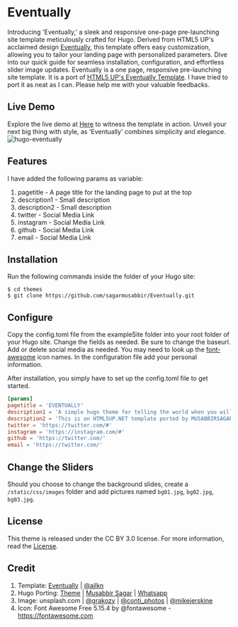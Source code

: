 # Eventually

Introducing 'Eventually,' a sleek and responsive one-page pre-launching site template meticulously crafted for Hugo. Derived from HTML5 UP's acclaimed design [Eventually](https://html5up.net/eventually), this template offers easy customization, allowing you to tailor your landing page with personalized parameters. Dive into our quick guide for seamless installation, configuration, and effortless slider image updates. Eventually is a one page, responsive pre-launching site template. It is a port of [HTML5 UP's Eventually Template](https://html5up.net/eventually). I have tried to port it as neat as I can. Please help me with your valuable feedbacks.


## Live Demo

Explore the live demo at [Here](https://thirdbracket.co.uk) to witness the template in action. Unveil your next big thing with style, as 'Eventually' combines simplicity and elegance. 
![hugo-eventually](https://raw.githubusercontent.com/sagarmusabbir/Eventually/master/images/screenshot.png "Screenshot")


## Features

I have added the following params as variable:

1. pagetitle - A page title for the landing page to put at the top
2. description1 - Small description
3. description2 - Small description
4. twitter - Social Media Link
5. instagram - Social Media Link
6. github - Social Media Link
7. email - Social Media Link

## Installation

Run the following commands inside the folder of your Hugo site:

	$ cd themes
	$ git clone https://github.com/sagarmusabbir/Eventually.git


## Configure

Copy the config.toml file from the exampleSite folder into your root folder of your Hugo site. Change the fields as needed. Be sure to change the baseurl. Add or delete social media as needed. You may need to look up the [font-awesome](http://fontawesome.io/) icon names. In the configuration file add your personal information. 

After installation, you simply have to set up the config.toml file to get started.
```toml
[params]
pagetitle = 'EVENTUALLY'
description1 = 'A simple hugo theme for telling the world when you will launch your next big thing.'
description2 = 'This is an HTML5UP.NET template ported by MUSABBIRSAGAR.COM'
twitter = 'https://twitter.com/#'
instagram = 'https://instagram.com/#'
github = 'https://twitter.com/'
email = 'https://twitter.com/'
```

## Change the Sliders

Should you choose to change the background slides, create a `/static/css/images` folder and add pictures named `bg01.jpg`, `bg02.jpg`, `bg03.jpg`.

## License

This theme is released under the CC BY 3.0 license. For more information, read the [License](https://github.com/sagarmusabbir/Eventually/blob/master/LICENSE.md).

## Credit

1. Template: [Eventually](https://html5up.net/eventually) | [@ajlkn](html5up.net/@ajlkn)
2. Hugo Porting:  [Theme](https://github.com/sagarmusabbir/Eventually) | [Musabbir Sagar](https://www.musabbirsagar.com/about) | [Whatsapp](https://wa.me/881765692886)
3. Image: unsplash.com | [@grakozy](https://unsplash.com/@grakozy) | [@conti_photos](https://unsplash.com/@conti_photos) | [@mikejerskine](https://unsplash.com/@mikejerskine)
4. Icon: Font Awesome Free 5.15.4 by @fontawesome - https://fontawesome.com

